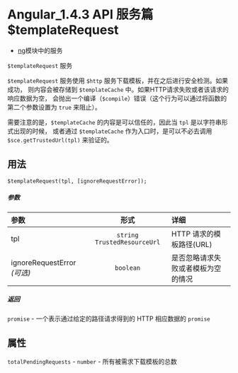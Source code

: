 # Angular_1.4.3 API 服务篇 $templateRequest

- [ng](https://docs.angularjs.org/api/ng)模块中的服务

`$templateRequest` 服务

`$templateRequest` 服务使用 `$http` 服务下载模板，并在之后进行安全检测。如果成功，
则内容会被存储到 `$templateCache` 中。如果HTTP请求失败或者该请求的响应数据为空，
会抛出一个编译（`$compile`）错误（这个行为可以通过将函数的第二个参数设置为 `true` 来阻止）。

需要注意的是，`$templateCache` 的内容是可以信任的，因此当 `tpl` 是以字符串形式出现的时候，
或者通过 `$templateCache` 作为入口时，是可以不必去调用 `$sce.getTrustedUrl(tpl)` 来验证的。

## 用法

`$templateRequest(tpl, [ignoreRequestError]);`

##### *参数*

| 参数 | 形式 | 详细 |
|:----|:---:|:----|
|tpl|`string` `TrustedResourceUrl`| HTTP 请求的模板路径(URL) |
|ignoreRequestError *(可选)*|`boolean`|是否忽略请求失败或者模板为空的情况|

##### *返回*

`promise`	- 一个表示通过给定的路径请求得到的 HTTP 相应数据的 `promise`

## 属性

`totalPendingRequests` - `number` - 所有被需求下载模板的总数
